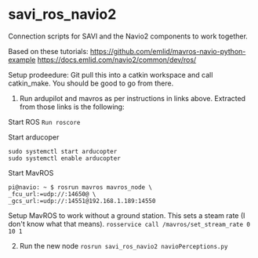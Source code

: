 # savi_ros_navio2
Connection scripts for SAVI and the Navio2 components to work together.

Based on these tutorials:
https://github.com/emlid/mavros-navio-python-example
https://docs.emlid.com/navio2/common/dev/ros/

Setup prodeedure: Git pull this into a catkin workspace and call catkin_make. You should be good to go from there.

1) Run ardupilot and mavros as per instructions in links above. Extracted from those links is the following:

Start ROS
```Run roscore```

Start arducoper
```
sudo systemctl start arducopter
sudo systemctl enable arducopter
```

Start MavROS
```
pi@navio: ~ $ rosrun mavros mavros_node \
_fcu_url:=udp://:14650@ \
_gcs_url:=udp://:14551@192.168.1.189:14550
```

Setup MavROS to work without a ground station. This sets a steam rate (I don't know what that means).
```rosservice call /mavros/set_stream_rate 0 10 1```

2) Run the new node
```rosrun savi_ros_navio2 navioPerceptions.py```

